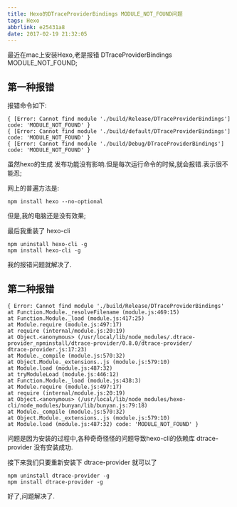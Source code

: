 ```yaml
---
title: Hexo的DTraceProviderBindings MODULE_NOT_FOUND问题
tags: Hexo
abbrlink: e25431a8
date: 2017-02-19 21:32:05
---
```


最近在mac上安装Hexo,老是报错 DTraceProviderBindings MODULE_NOT_FOUND;


## 第一种报错

报错命令如下:
```
{ [Error: Cannot find module './build/Release/DTraceProviderBindings'] code: 'MODULE_NOT_FOUND' }
{ [Error: Cannot find module './build/default/DTraceProviderBindings'] code: 'MODULE_NOT_FOUND' }
{ [Error: Cannot find module './build/Debug/DTraceProviderBindings'] code: 'MODULE_NOT_FOUND' }
```

虽然hexo的生成 发布功能没有影响.但是每次运行命令的时候,就会报错.表示很不能忍;

网上的普遍方法是:

```
npm install hexo --no-optional
```

但是,我的电脑还是没有效果;


最后我重装了 hexo-cli
```
npm uninstall hexo-cli -g
npm install hexo-cli -g
```

我的报错问题就解决了.


## 第二种报错

```
{ Error: Cannot find module './build/Release/DTraceProviderBindings'
at Function.Module._resolveFilename (module.js:469:15)
at Function.Module._load (module.js:417:25)
at Module.require (module.js:497:17)
at require (internal/module.js:20:19)
at Object.<anonymous> (/usr/local/lib/node_modules/.dtrace-provider_npminstall/dtrace-provider/0.8.0/dtrace-provider/
dtrace-provider.js:17:23)
at Module._compile (module.js:570:32)
at Object.Module._extensions..js (module.js:579:10)
at Module.load (module.js:487:32)
at tryModuleLoad (module.js:446:12)
at Function.Module._load (module.js:438:3)
at Module.require (module.js:497:17)
at require (internal/module.js:20:19)
at Object.<anonymous> (/usr/local/lib/node_modules/hexo-cli/node_modules/bunyan/lib/bunyan.js:79:18)
at Module._compile (module.js:570:32)
at Object.Module._extensions..js (module.js:579:10)
at Module.load (module.js:487:32) code: 'MODULE_NOT_FOUND' }

```
问题是因为安装的过程中,各种奇奇怪怪的问题导致hexo-cli的依赖库 dtrace-provider 没有安装成功.

接下来我们只要重新安装下 dtrace-provider 就可以了


```
npm uninstall dtrace-provider -g
npm install dtrace-provider -g
```

好了,问题解决了.